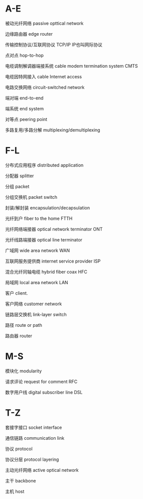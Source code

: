 # A-E

被动光纤网络 passive opttical network

边缘路由器 edge router

传输控制协议/互联网协议 TCP/IP IP也叫网际协议

点对点 hop-to-hop

电缆调制解调器端接系统 cable modem termination system CMTS

电缆因特网接入 cable Internet access

电路交换网络 circuit-switched network

端对端 end-to-end

端系统 end system

对等点 peering point

多路复用/多路分解 multiplexing/demultiplexing

# F-L

分布式应用程序 distributed application

分配器 splitter

分组 packet

分组交换机 packet switch

封装/解封装 encapsulation/decapsulation

光纤到户 fiber to the home FTTH

光纤网络端接器 optical network terminator ONT

光纤线路端接器 optical line terminator

广域网 wide area network WAN

互联网服务提供商 internet service provider ISP

混合光纤同轴电缆 hybrid fiber coax HFC

局域网 local area network LAN

客户 client.

客户网络 customer network

链路层交换机 link-layer switch

路径 route or path

路由器 router

#  M-S

模块化 modularity

请求评论 request for comment RFC

数字用户线 digital subscriber line DSL

# T-Z

套接字接口 socket interface

通信链路 communication link

协议 protocol

协议分层 protocol layering

主动光纤网络 active optical network

主干 backbone

主机 host

